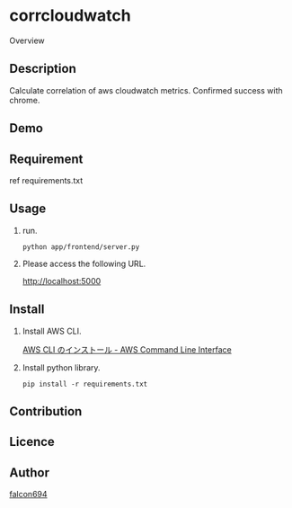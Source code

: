 # corrcloudwatch

Overview

## Description

Calculate correlation of aws cloudwatch metrics.
Confirmed success with chrome.

## Demo

## Requirement

ref requirements.txt

## Usage

1. run.

    ```shell
    python app/frontend/server.py
    ```

2. Please access the following URL.

    [http://localhost:5000](http://localhost:5000)

## Install

1. Install AWS CLI.

   [AWS CLI のインストール - AWS Command Line Interface](https://docs.aws.amazon.com/ja_jp/cli/latest/userguide/cli-chap-install.html)

2. Install python library.

    ```shell
    pip install -r requirements.txt
    ```

## Contribution

## Licence

## Author

[falcon694](https://github.com/falco694)
